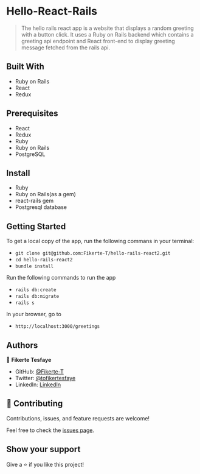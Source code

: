 # Hello-React-Rails
> The hello rails react app is a website that displays a random greeting with a button click. It uses a Ruby on Rails backend which contains a greeting api endpoint and React front-end to display greeting message fetched from the rails api.

## Built With

- Ruby on Rails
- React
- Redux

## Prerequisites

- React
- Redux
- Ruby
- Ruby on Rails
- PostgreSQL

## Install

- Ruby
- Ruby on Rails(as a gem)
- react-rails gem
- Postgresql database

## Getting Started

To get a local copy of the app, run the following commans in your terminal:
- `git clone git@github.com:Fikerte-T/hello-rails-react2.git`
- `cd hello-rails-react2`
- `bundle install`

Run the following commands to run the app

- `rails db:create`
- `rails db:migrate`
- `rails s`

In your browser, go to

- `http://localhost:3000/greetings`


## Authors

👤 **Fikerte Tesfaye** 

- GitHub: [@Fikerte-T](https://github.com/Fikerte-T)
- Twitter: [@tofikertesfaye](https://twitter.com/tofikertesfaye)
- LinkedIn: [LinkedIn](https://www.linkedin.com/in/fikerte-tesfaye-a68337216/)

## 🤝 Contributing

Contributions, issues, and feature requests are welcome!

Feel free to check the [issues page](../../issues/).

## Show your support

Give a ⭐️ if you like this project!